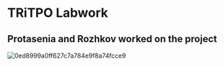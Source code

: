 # TRiTPO Labwork 
## Protasenia and Rozhkov worked on the project
![0ed8999a0ff627c7a784e9f8a74fcce9](https://user-images.githubusercontent.com/113181028/206035495-2cbb702c-a3fb-4b30-bb55-2196c8ea5ad2.jpg)
